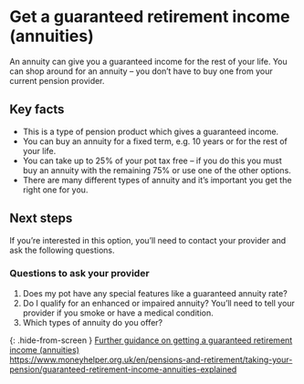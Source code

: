 # Get a guaranteed retirement income (annuities)

An annuity can give you a guaranteed income for the rest of your life. You can shop around for an annuity – you don’t have to buy one from your current pension provider.

## Key facts

* This is a type of pension product which gives a guaranteed income.
* You can buy an annuity for a fixed term, e.g. 10 years or for the rest of your life.
* You can take up to 25% of your pot tax free – if you do this you must buy an annuity with the remaining 75% or use one of the other options.
* There are many different types of annuity and it’s important you get the right one for you.

## Next steps

If you’re interested in this option, you’ll need to contact your provider and ask the following questions.

### Questions to ask your provider

1. Does my pot have any special features like a guaranteed annuity rate?
2. Do I qualify for an enhanced or impaired annuity? You’ll need to tell your provider if you smoke or have a medical condition.
3. Which types of annuity do you offer?

{: .hide-from-screen }
[Further guidance on getting a guaranteed retirement income (annuities)](https://www.moneyhelper.org.uk/en/pensions-and-retirement/taking-your-pension/guaranteed-retirement-income-annuities-explained)<br>
https://www.moneyhelper.org.uk/en/pensions-and-retirement/taking-your-pension/guaranteed-retirement-income-annuities-explained
